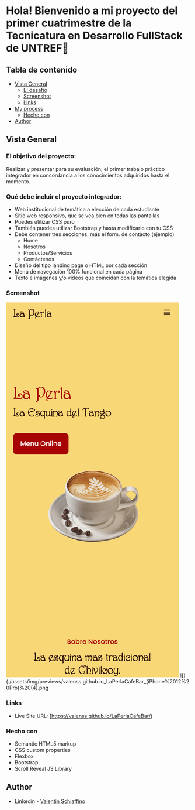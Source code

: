 # Hola! Bienvenido a mi proyecto del primer cuatrimestre de la Tecnicatura en Desarrollo FullStack de UNTREF👋

## Tabla de contenido

- [Vista General](#overview)
  - [El desafio](#el-desafio)
  - [Screenshot](#screenshot)
  - [Links](#links)
- [My process](#my-process)
  - [Hecho con](#hecho-con)
- [Author](#author)


## Vista General

### El objetivo del proyecto:
Realizar y presentar para su evaluación, el primer trabajo práctico integrador en concordancia a los conocimientos adquiridos hasta el momento.

### Qué debe incluir el proyecto integrador:
- Web institucional de temática a elección de cada estudiante
- Sitio web responsivo, que se vea bien en todas las pantallas
- Puedes utilizar CSS puro
- También puedes utilizar Bootstrap y hasta modificarlo con tu CSS
- Debe contener tres secciones, más el form. de contacto (ejemplo)
  - Home
  - Nosotros
  - Productos/Servicios
  - Contáctenos
- Diseño del tipo landing page o HTML por cada sección
- Menú de navegación 100% funcional en cada página
- Texto e imágenes y/o videos que coincidan con la temática elegida


### Screenshot

![](./assets/img/previews/valenss.github.io_LaPerlaCafeBar_(iPhone%2012%20Pro)%20(3).png)
![](./assets/img/previews/valenss.github.io_LaPerlaCafeBar_(iPhone%2012%20Pro)%20(4).png

### Links

- Live Site URL: [https://valenss.github.io/LaPerlaCafeBar/)

### Hecho con

- Semantic HTML5 markup
- CSS custom properties
- Flexbox
- Bootstrap
- Scroll Reveal JS Library

## Author

- Linkedin - [Valentin Schiaffino](https://www.linkedin.com/in/valentin-schiaffino/)
